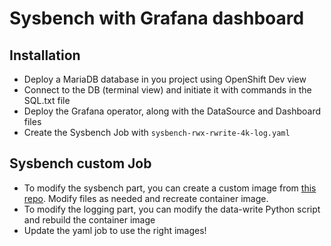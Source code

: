 # Sysbench with Grafana dashboard

## Installation

* Deploy a MariaDB database in you project using OpenShift Dev view
* Connect to the DB (terminal view) and initiate it with commands in the SQL.txt file
* Deploy the Grafana operator, along with the DataSource and Dashboard files
* Create the Sysbench Job with `sysbench-rwx-rwrite-4k-log.yaml`

## Sysbench custom Job

* To modify the sysbench part, you can create a custom image from [this repo](https://github.com/red-hat-storage/ocs-training/tree/master/training/modules/ocs4perf/attachments). Modify files as needed and recreate container image.
* To modify the logging part, you can modify the data-write Python script and rebuild the container image
* Update the yaml job to use the right images!